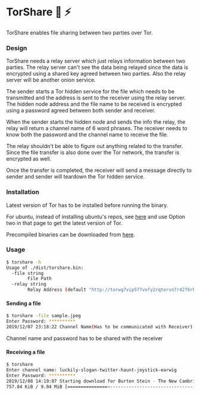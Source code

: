 # TorShare :rocket: :zap:

TorShare enables file sharing between two parties over Tor.

### Design

TorShare needs a relay server which just relays information between two parties. The relay server can't see the data being relayed since the data is encrypted using a shared key agreed between two parties. Also the relay server will be another onion service.

The sender starts a Tor hidden service for the file which needs to be transmitted and the address is sent to the receiver using the relay server. The hidden node address and the file name to be received is encrypted using a password agreed between both sender and receiver. 

When the sender starts the hidden node and sends the info the relay, the relay will return a channel name of 6 word phrases. The receiver needs to know both the password and the channel name to receive the file.

The relay shouldn't be able to figure out anything related to the transfer. Since the file transfer is also done over the Tor network, the transfer is encrypted as well.

Once the transfer is completed, the receiver will send a message directly to sender and sender will teardown the Tor hidden service.

### Installation

Latest version of Tor has to be installed before running the binary.

For ubuntu, instead of installing ubuntu's repos, see [here](https://2019.www.torproject.org/docs/debian.html.en) and use Option two in that page to get the latest version of Tor.

Precompiled binaries can be downloaded from [here](https://github.com/iamd3vil/torshare/releases).

### Usage

```bash
$ torshare -h
Usage of ./dist/torshare.bin:
  -file string
    	File Path
  -relay string
        Relay Address (default "http://torwg7vip577vofy2rqtervn7r42f6rh5ptsijmyhkmepr4e6vrddsid.onion")

```

#### Sending a file

```bash
$ torshare -file sample.jpeg
Enter Password: **********
2019/12/07 23:18:22 Channel Name(Has to be communicated with Receiver): luckily-slogan-twitter-haunt-joystick-earwig
```

Channel name and password has to be shared with the receiver

#### Receiving a file

```bash
$ torshare
Enter channel name: luckily-slogan-twitter-haunt-joystick-earwig
Enter Password: **********
2019/12/08 14:19:07 Starting download for Burton Stein - The New Cambridge History of India_ Vijayanagara-Cambridge University Press (1990).pdf
757.84 KiB / 9.04 MiB [===============>-----------------------------------]   8.19% 86.77 KiB/s 01m37s
```

